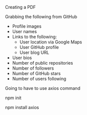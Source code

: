 Creating a PDF

Grabbing the following from GitHub
* Profile images
* User names
* Links to the following:
  * User location via Google Maps
  * User GitHub profile
  * User blog URL
* User bios
* Number of public repositories
* Number of followers
* Number of GitHub stars
* Number of users following

Going to have to use axios command

npm init

npm install axios


